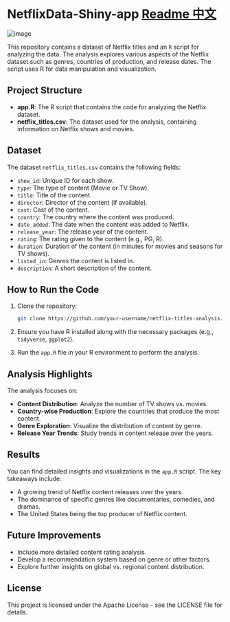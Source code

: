# NetflixData-Shiny-app  [**Readme 中文**](./ReadMe-Zh.md)
![image](https://github.com/user-attachments/assets/47935305-f2c6-4e48-b62a-418fc4d21a18)

This repository contains a dataset of Netflix titles and an `R` script for analyzing the data. The analysis explores various aspects of the Netflix dataset such as genres, countries of production, and release dates. The script uses R for data manipulation and visualization.

## Project Structure

- **app.R**: The R script that contains the code for analyzing the Netflix dataset.
- **netflix_titles.csv**: The dataset used for the analysis, containing information on Netflix shows and movies.

## Dataset

The dataset `netflix_titles.csv` contains the following fields:
- `show_id`: Unique ID for each show.
- `type`: The type of content (Movie or TV Show).
- `title`: Title of the content.
- `director`: Director of the content (if available).
- `cast`: Cast of the content.
- `country`: The country where the content was produced.
- `date_added`: The date when the content was added to Netflix.
- `release_year`: The release year of the content.
- `rating`: The rating given to the content (e.g., PG, R).
- `duration`: Duration of the content (in minutes for movies and seasons for TV shows).
- `listed_in`: Genres the content is listed in.
- `description`: A short description of the content.

## How to Run the Code

1. Clone the repository:
    ```bash
    git clone https://github.com/your-username/netflix-titles-analysis.git
    ```

2. Ensure you have R installed along with the necessary packages (e.g., `tidyverse`, `ggplot2`).

3. Run the `app.R` file in your R environment to perform the analysis.

## Analysis Highlights

The analysis focuses on:
- **Content Distribution**: Analyze the number of TV shows vs. movies.
- **Country-wise Production**: Explore the countries that produce the most content.
- **Genre Exploration**: Visualize the distribution of content by genre.
- **Release Year Trends**: Study trends in content release over the years.

## Results

You can find detailed insights and visualizations in the `app.R` script. The key takeaways include:
- A growing trend of Netflix content releases over the years.
- The dominance of specific genres like documentaries, comedies, and dramas.
- The United States being the top producer of Netflix content.

## Future Improvements

- Include more detailed content rating analysis.
- Develop a recommendation system based on genre or other factors.
- Explore further insights on global vs. regional content distribution.

## License

This project is licensed under the Apache License - see the LICENSE file for details.
